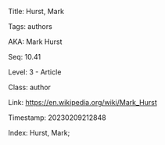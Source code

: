 Title:  Hurst, Mark

Tags:   authors

AKA:    Mark Hurst

Seq:    10.41

Level:  3 - Article

Class:  author

Link:   https://en.wikipedia.org/wiki/Mark_Hurst

Timestamp: 20230209212848

Index:  Hurst, Mark; 
